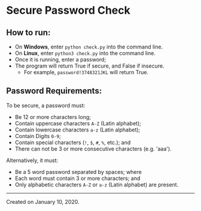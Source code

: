 # Secure Password Check

## How to run:

- On **Windows**, enter `python check.py` into the command line.
- On **Linux**, enter `python3 check.py` into the command line.
- Once it is running, enter a password;
- The program will return True if secure, and False if insecure.
  - For example, `password!3748321JKL` will return True.


## Password Requirements:

To be secure, a password must:

- Be 12 or more characters long;
- Contain uppercase characters `A-Z` (Latin alphabet);
- Contain lowercase characters `a-z` (Latin alphabet);
- Contain Digits `0-9`;
- Contain special characters (`!`, `$`, `#`, `%`, etc.); and
- There can not be 3 or more consecutive characters (e.g. 'aaa').

Alternatively, it must:

- Be a 5 word password separated by spaces; where
- Each word must contain 3 or more characters; and
- Only alphabetic characters `A-Z` or `a-z` (Latin alphabet) are present.

---

Created on January 10, 2020.
